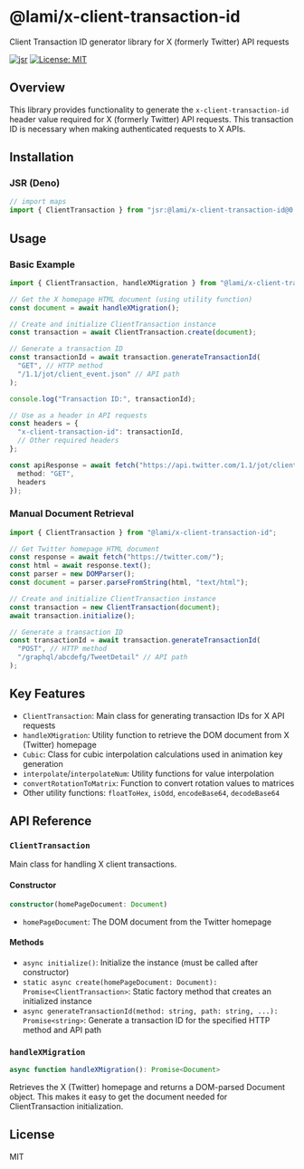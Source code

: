 # @lami/x-client-transaction-id

Client Transaction ID generator library for X (formerly Twitter) API requests

[![jsr](https://jsr.io/badges/@lami/x-client-transaction-id)](https://jsr.io/@lami/x-client-transaction-id)
[![License: MIT](https://img.shields.io/badge/License-MIT-yellow.svg)](https://opensource.org/licenses/MIT)

## Overview

This library provides functionality to generate the `x-client-transaction-id` header value required for X (formerly Twitter) API requests. This transaction ID is necessary when making authenticated requests to X APIs.

## Installation

### JSR (Deno)

```ts
// import maps
import { ClientTransaction } from "jsr:@lami/x-client-transaction-id@0.1.0";
```

## Usage

### Basic Example

```ts
import { ClientTransaction, handleXMigration } from "@lami/x-client-transaction-id";

// Get the X homepage HTML document (using utility function)
const document = await handleXMigration();

// Create and initialize ClientTransaction instance
const transaction = await ClientTransaction.create(document);

// Generate a transaction ID
const transactionId = await transaction.generateTransactionId(
  "GET", // HTTP method
  "/1.1/jot/client_event.json" // API path
);

console.log("Transaction ID:", transactionId);

// Use as a header in API requests
const headers = {
  "x-client-transaction-id": transactionId,
  // Other required headers
};

const apiResponse = await fetch("https://api.twitter.com/1.1/jot/client_event.json", {
  method: "GET",
  headers
});
```

### Manual Document Retrieval

```ts
import { ClientTransaction } from "@lami/x-client-transaction-id";

// Get Twitter homepage HTML document
const response = await fetch("https://twitter.com/");
const html = await response.text();
const parser = new DOMParser();
const document = parser.parseFromString(html, "text/html");

// Create and initialize ClientTransaction instance
const transaction = new ClientTransaction(document);
await transaction.initialize();

// Generate a transaction ID
const transactionId = await transaction.generateTransactionId(
  "POST", // HTTP method
  "/graphql/abcdefg/TweetDetail" // API path
);
```

## Key Features

- `ClientTransaction`: Main class for generating transaction IDs for X API requests
- `handleXMigration`: Utility function to retrieve the DOM document from X (Twitter) homepage
- `Cubic`: Class for cubic interpolation calculations used in animation key generation
- `interpolate`/`interpolateNum`: Utility functions for value interpolation
- `convertRotationToMatrix`: Function to convert rotation values to matrices
- Other utility functions: `floatToHex`, `isOdd`, `encodeBase64`, `decodeBase64`

## API Reference

### `ClientTransaction`

Main class for handling X client transactions.

#### Constructor

```ts
constructor(homePageDocument: Document)
```

- `homePageDocument`: The DOM document from the Twitter homepage

#### Methods

- `async initialize()`: Initialize the instance (must be called after constructor)
- `static async create(homePageDocument: Document): Promise<ClientTransaction>`: Static factory method that creates an initialized instance
- `async generateTransactionId(method: string, path: string, ...): Promise<string>`: Generate a transaction ID for the specified HTTP method and API path

### `handleXMigration`

```ts
async function handleXMigration(): Promise<Document>
```

Retrieves the X (Twitter) homepage and returns a DOM-parsed Document object. This makes it easy to get the document needed for ClientTransaction initialization.

## License

MIT